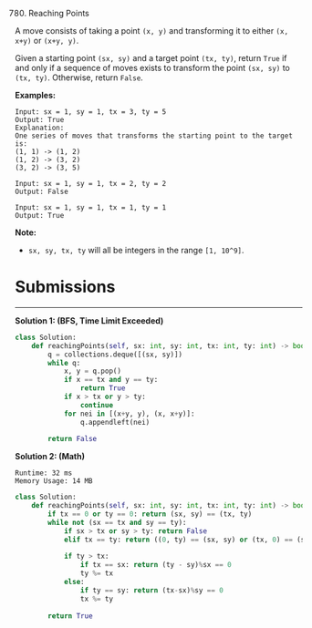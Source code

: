 780. Reaching Points

A move consists of taking a point `(x, y)` and transforming it to either `(x, x+y)` or `(x+y, y)`.

Given a starting point `(sx, sy)` and a target point `(tx, ty)`, return `True` if and only if a sequence of moves exists to transform the point `(sx, sy)` to `(tx, ty)`. Otherwise, return `False`.

**Examples:**
```
Input: sx = 1, sy = 1, tx = 3, ty = 5
Output: True
Explanation:
One series of moves that transforms the starting point to the target is:
(1, 1) -> (1, 2)
(1, 2) -> (3, 2)
(3, 2) -> (3, 5)
```

```
Input: sx = 1, sy = 1, tx = 2, ty = 2
Output: False
```

```
Input: sx = 1, sy = 1, tx = 1, ty = 1
Output: True
```

**Note:**

* `sx, sy, tx, ty` will all be integers in the range `[1, 10^9]`.

# Submissions
---
**Solution 1: (BFS, Time Limit Exceeded)**
```python
class Solution:
    def reachingPoints(self, sx: int, sy: int, tx: int, ty: int) -> bool:
        q = collections.deque([(sx, sy)])
        while q:
            x, y = q.pop()
            if x == tx and y == ty:
                return True
            if x > tx or y > ty:
                continue
            for nei in [(x+y, y), (x, x+y)]:
                q.appendleft(nei)
                
        return False
```

**Solution 2: (Math)**
```
Runtime: 32 ms
Memory Usage: 14 MB
```
```python
class Solution:
    def reachingPoints(self, sx: int, sy: int, tx: int, ty: int) -> bool:
        if tx == 0 or ty == 0: return (sx, sy) == (tx, ty)
        while not (sx == tx and sy == ty):
            if sx > tx or sy > ty: return False
            elif tx == ty: return ((0, ty) == (sx, sy) or (tx, 0) == (sx, sy))
            
            if ty > tx: 
                if tx == sx: return (ty - sy)%sx == 0
                ty %= tx
            else: 
                if ty == sy: return (tx-sx)%sy == 0
                tx %= ty
                     
        return True
```